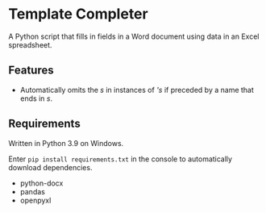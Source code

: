 # Template Completer
A Python script that fills in fields in a Word document using data in an Excel spreadsheet.

## Features
* Automatically omits the *s* in instances of *'s* if preceded by a name that ends in *s*.

## Requirements
Written in Python 3.9 on Windows.

Enter `pip install requirements.txt` in the console to automatically download dependencies.
* python-docx
* pandas
* openpyxl